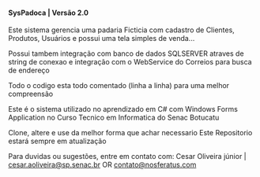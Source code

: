 ﻿#### SysPadoca | Versão 2.0 ###

Este sistema gerencia uma padaria Ficticia 
com cadastro de Clientes, Produtos, Usuários
e possui uma tela simples de venda...

Possui tambem integração com banco de dados SQLSERVER atraves de string de conexao
e integração com o WebService do Correios para busca de endereço

Todo o codigo esta todo comentado (linha a linha) para uma melhor compreensão

Este é o sistema utilizado no aprendizado em C# 
com Windows Forms Application 
no Curso Tecnico em Informatica 
do Senac Botucatu

Clone, altere e use da melhor forma que achar necessario
Este Repositorio estará sempre em atualização

Para duvidas ou sugestões, entre em contato com:
Cesar Oliveira júnior | <cesar.aoliveira@sp.senac.br> OR <contato@nosferatus.com>